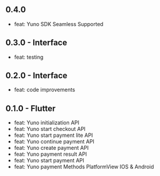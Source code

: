 ## 0.4.0
- feat: Yuno SDK Seamless Supported
## 0.3.0 - Interface
- feat: testing
## 0.2.0 - Interface
- feat: code improvements
## 0.1.0 - Flutter
- feat: Yuno initialization API
- feat: Yuno start checkout API
- feat: Yuno start payment lite API
- feat: Yuno continue payment API
- feat: Yuno create payment API
- feat: Yuno payment result API
- feat: Yuno start payment API
- feat: Yuno payment Methods PlatformView IOS & Android